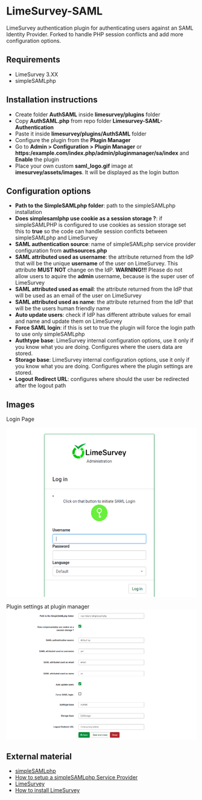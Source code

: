 # LimeSurvey-SAML
LimeSurvey authentication plugin for authenticating users against an SAML Identity Provider. Forked to handle PHP session conflicts and add more configuration options.

## Requirements
- LimeSurvey 3.XX
- simpleSAMLphp

## Installation instructions
- Create folder **AuthSAML** inside **limesurvey/plugins** folder
- Copy **AuthSAML.php** from repo folder **Limesurvey-SAML-Authentication**
- Paste it inside **limesurvey/plugins/AuthSAML** folder
- Configure the plugin from the **Plugin Manager**
- Go to **Admin > Configuration > Plugin Manager** or **https:/example.com/index.php/admin/pluginmanager/sa/index** and **Enable** the plugin 
- Place your own custom **saml_logo.gif** image at **imesurvey/assets/images**. It will be displayed as the login button

## Configuration options
- **Path to the SimpleSAMLphp folder**: path to the simpleSAMLphp installation
- **Does simplesamlphp use cookie as a session storage ?**: if simpleSAMLPHP is configured to use cookies as session storage
set this to **true** so the code can handle session conficts between simpleSAMLphp and LimeSurvey
- **SAML authentication source**: name of simpleSAMLphp service provider configuration from **authsources.php**
- **SAML attributed used as username**: the attribute returned from the IdP that will be the unique **username** of the user on LimeSurvey. This attribute **MUST NOT** change on the IdP.
**WARNING!!!** Please do not allow users to aquire the **admin** username, because is the super user of LimeSurvey
- **SAML attributed used as email**: the attribute returned from the IdP that will be used as an email of the user on LimeSurvey
- **SAML attributed used as name**: the attribute returned from the IdP that will be the users human friendly name
- **Auto update users**: check if IdP has different attribute values for email and name and update them on LimeSurvey
- **Force SAML login**: if this is set to true the plugin will force the login path to use only simpleSAMLphp
- **Authtype base**: LimeSurvey internal configuration options, use it only if you know what you are doing. Configures where the users data are stored.
- **Storage base**: LimeSurvey internal configuration options, use it only if you know what you are doing. Configures where the plugin settings are stored.
- **Logout Redirect URL**: configures where should the user be redirected after the logout path

## Images
Login Page

![Login Page with SAML button](images/login_page.png)

Plugin settings at plugin manager
![Plugin settings at plugin manager](images/saml_settings.png)



## External material
- [simpleSAMLphp](https://simplesamlphp.org)
- [How to setup a simpleSAMLphp Service Provider](https://simplesamlphp.org/docs/stable/simplesamlphp-sp)
- [LimeSurvey](https://www.limesurvey.org/)
- [How to install LimeSurvey](https://manual.limesurvey.org/Installation_-_LimeSurvey_CE)
